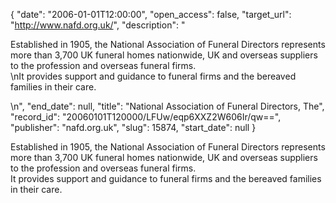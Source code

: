 {
  "date": "2006-01-01T12:00:00", 
  "open_access": false, 
  "target_url": "http://www.nafd.org.uk/", 
  "description": "<p>Established in 1905, the National Association of Funeral Directors represents more than 3,700 UK funeral homes nationwide, UK and overseas suppliers to the profession and overseas funeral firms.<br />\nIt provides support and guidance to funeral firms and the bereaved families in their care.</p>\n", 
  "end_date": null, 
  "title": "National Association of Funeral Directors, The", 
  "record_id": "20060101T120000/LFUw/eqp6XXZ2W606Ir/qw==", 
  "publisher": "nafd.org.uk", 
  "slug": 15874, 
  "start_date": null
}

<p>Established in 1905, the National Association of Funeral Directors represents more than 3,700 UK funeral homes nationwide, UK and overseas suppliers to the profession and overseas funeral firms.<br />
It provides support and guidance to funeral firms and the bereaved families in their care.</p>
